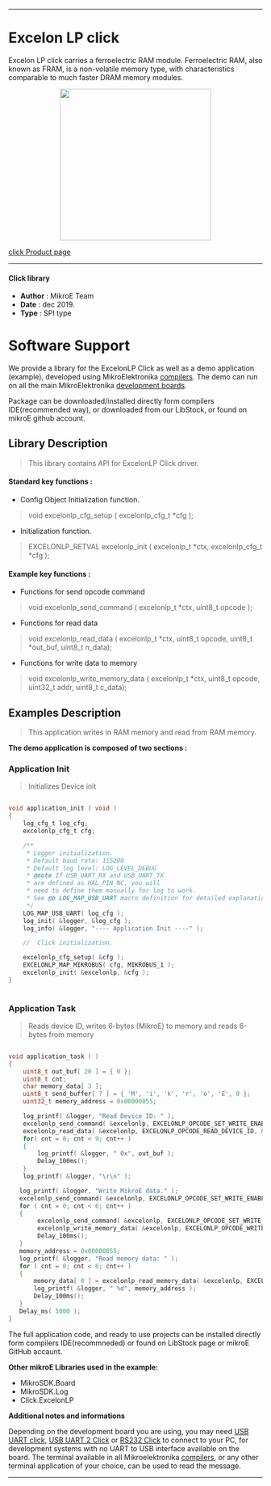 
---
# Excelon LP click

Excelon LP click carries a ferroelectric RAM module. Ferroelectric RAM, also known as FRAM, is a non-volatile memory type, with characteristics comparable to much faster DRAM memory modules.

<p align="center">
  <img src="https://download.mikroe.com/images/click_for_ide/excelonlp_click.png" height=300px>
</p>

[click Product page](https://www.mikroe.com/excelon-lp-click)

---


#### Click library 

- **Author**        : MikroE Team
- **Date**          : dec 2019.
- **Type**          : SPI type


# Software Support

We provide a library for the ExcelonLP Click 
as well as a demo application (example), developed using MikroElektronika 
[compilers](https://shop.mikroe.com/compilers). 
The demo can run on all the main MikroElektronika [development boards](https://shop.mikroe.com/development-boards).

Package can be downloaded/installed directly form compilers IDE(recommended way), or downloaded from our LibStock, or found on mikroE github account. 

## Library Description

> This library contains API for ExcelonLP Click driver.

#### Standard key functions :

- Config Object Initialization function.
> void excelonlp_cfg_setup ( excelonlp_cfg_t *cfg ); 
 
- Initialization function.
> EXCELONLP_RETVAL excelonlp_init ( excelonlp_t *ctx, excelonlp_cfg_t *cfg );

#### Example key functions :

- Functions for send opcode command
> void excelonlp_send_command ( excelonlp_t *ctx, uint8_t opcode );
 
- Functions for read data
> void excelonlp_read_data ( excelonlp_t *ctx, uint8_t opcode, uint8_t *out_buf, uint8_t n_data);

- Functions for write data to memory
> void excelonlp_write_memory_data ( excelonlp_t *ctx, uint8_t opcode, uint32_t addr, uint8_t c_data);

## Examples Description

> This application writes in RAM memory and read from RAM memory.

**The demo application is composed of two sections :**

### Application Init 

> Initializes Device init

```c

void application_init ( void )
{
    log_cfg_t log_cfg;
    excelonlp_cfg_t cfg;

    /** 
     * Logger initialization.
     * Default baud rate: 115200
     * Default log level: LOG_LEVEL_DEBUG
     * @note If USB_UART_RX and USB_UART_TX 
     * are defined as HAL_PIN_NC, you will 
     * need to define them manually for log to work. 
     * See @b LOG_MAP_USB_UART macro definition for detailed explanation.
     */
    LOG_MAP_USB_UART( log_cfg );
    log_init( &logger, &log_cfg );
    log_info( &logger, "---- Application Init ----" );

    //  Click initialization.

    excelonlp_cfg_setup( &cfg );
    EXCELONLP_MAP_MIKROBUS( cfg, MIKROBUS_1 );
    excelonlp_init( &excelonlp, &cfg );
}
  
```

### Application Task

> Reads device ID, writes 6-bytes (MikroE) to memory and reads 6-bytes from memory

```c

void application_task ( )
{
    uint8_t out_buf[ 20 ] = { 0 };
    uint8_t cnt;
    char memory_data[ 3 ];
    uint8_t send_buffer[ 7 ] = { 'M', 'i', 'k', 'r', 'o', 'E', 0 };
    uint32_t memory_address = 0x00000055;

    log_printf( &logger, "Read Device ID: " );
    excelonlp_send_command( &excelonlp, EXCELONLP_OPCODE_SET_WRITE_ENABLE_LATCH );
    excelonlp_read_data( &excelonlp, EXCELONLP_OPCODE_READ_DEVICE_ID, &out_buf[ 0 ], 9 );
    for( cnt = 0; cnt < 9; cnt++ )
    {
        log_printf( &logger, " 0x", out_buf );
        Delay_100ms();
    }
    log_printf( &logger, "\r\n" );

   log_printf( &logger, "Write MikroE data." );
   excelonlp_send_command( &excelonlp, EXCELONLP_OPCODE_SET_WRITE_ENABLE_LATCH );
   for ( cnt = 0; cnt < 6; cnt++ )
   {
        excelonlp_send_command( &excelonlp, EXCELONLP_OPCODE_SET_WRITE_ENABLE_LATCH );
        excelonlp_write_memory_data( &excelonlp, EXCELONLP_OPCODE_WRITE_MEMORY_DATA, memory_address++, send_buffer[ cnt ] );
        Delay_100ms();
   }
   memory_address = 0x00000055;
   log_printf( &logger, "Read memory data: " );
   for ( cnt = 0; cnt < 6; cnt++ )
   {
       memory_data[ 0 ] = excelonlp_read_memory_data( &excelonlp, EXCELONLP_OPCODE_READ_MEMORY_DATA, memory_address++ );
       log_printf( &logger, " %d", memory_address );
       Delay_100ms();
   }
   Delay_ms( 5000 );
}

```

The full application code, and ready to use projects can be  installed directly form compilers IDE(recommneded) or found on LibStock page or mikroE GitHub accaunt.

**Other mikroE Libraries used in the example:** 

- MikroSDK.Board
- MikroSDK.Log
- Click.ExcelonLP

**Additional notes and informations**

Depending on the development board you are using, you may need 
[USB UART click](https://shop.mikroe.com/usb-uart-click), 
[USB UART 2 Click](https://shop.mikroe.com/usb-uart-2-click) or 
[RS232 Click](https://shop.mikroe.com/rs232-click) to connect to your PC, for 
development systems with no UART to USB interface available on the board. The 
terminal available in all Mikroelektronika 
[compilers](https://shop.mikroe.com/compilers), or any other terminal application 
of your choice, can be used to read the message.

---
